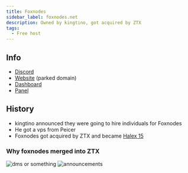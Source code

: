 ```yaml
---
title: Foxnodes
sidebar_label: foxnodes.net
description: Owned by kingtino, got acquired by ZTX
tags:
  - Free host
---
```


## Info
* [Discord](https://discord.gg/4pP8mBAnFs)
* [Website](http://foxnodes.net) (parked domain)
* [Dashboard](http://my.foxnodes.net)
* [Panel](http://panel.foxnodes.net)

## History
* kingtino announced they were going to hire individuals for Foxnodes
* He got a vps from Peicer
* Foxnodes got acquired by ZTX and became [Halex 15](../Hosts/halex.gg.md#halex-15)

### Why foxnodes merged into ZTX
![dms or something](https://summerhosts.github.io/media/foxnodes/takeover_1.webp)
![announcements](https://summerhosts.github.io/media/foxnodes/takeover_2.webp)